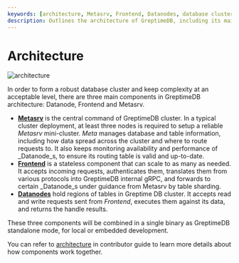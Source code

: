 ```yaml
---
keywords: [architecture, Metasrv, Frontend, Datanodes, database cluster]
description: Outlines the architecture of GreptimeDB, including its main components Metasrv, Frontend, and Datanodes. It explains how these components work together to form a robust database cluster and provides links to detailed documentation for each component.
---
```


# Architecture

![architecture](/architecture-3.png)

In order to form a robust database cluster and keep complexity at an acceptable
level, there are three main components in GreptimeDB architecture: Datanode,
Frontend and Metasrv.

- [**Metasrv**](/contributor-guide/metasrv/overview.md) is the central command of
  GreptimeDB cluster. In a typical cluster deployment, at least three nodes is required to
  setup a reliable _Metasrv_ mini-cluster. _Meta_ manages database and table
  information, including how data spread across the cluster and where to route
  requests to. It also keeps monitoring availability and performance of \_Datanode_s,
  to ensure its routing table is valid and up-to-date.
- [**Frontend**](/contributor-guide/frontend/overview.md) is a stateless
  component that can scale to as many as needed. It accepts incoming requests,
  authenticates them, translates them from various protocols into GreptimeDB
  internal gRPC, and forwards to certain \_Datanode_s under guidance from Metasrv by table sharding.
- [**Datanodes**](/contributor-guide/datanode/overview.md) hold regions of
  tables in Greptime DB cluster. It accepts read and write requests sent
  from _Frontend_, executes them against its data, and returns the handle results.

These three components will be combined in a single binary as GreptimeDB standalone mode, for local or embedded development.

You can refer to [architecture](/contributor-guide/overview.md) in contributor guide to learn more details about how components work together.
